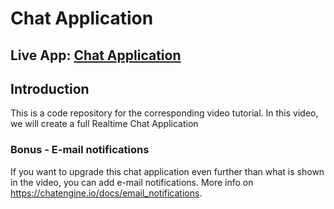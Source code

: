 # Chat Application

## Live App: [Chat Application](https://unichat-2f256.web.app/)

## Introduction

This is a code repository for the corresponding video tutorial. In this video, we will create a full Realtime Chat Application

### Bonus - E-mail notifications

If you want to upgrade this chat application even further than what is shown in the video, you can add e-mail notifications. More info on https://chatengine.io/docs/email_notifications.

